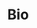 ---
  id: 0
  slugs: "bio"
  title: "Bio"
  description: "Hi, my name is Jack, I’m freelance front end developer. I create custom websites with responsive and modern design, fast and clean structured code. In technologies, my skills are React, Astro, Gatsby, Next, S(CSS) and Tailwind CSS.\nI’m open for gigs where I can learn and grow. If you have a good opportunity contact us."
  image:
    src: "/images/portfolio-about.jpg"
    alt: "main image hero"
    width: 1920
    height: 1080
---